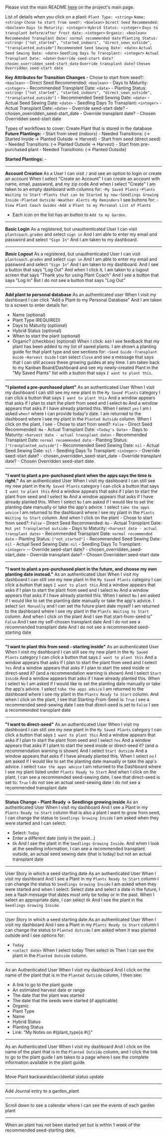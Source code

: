 Please visit the main README [here](https://github.com/Plant-Coach) on the project's main page.

List of details when you click on a plant:
`Plant Type: <string>`
`Name: <string>`
`Chose to start from seed?: <boolean>`
`Direct Seed Recommended: <boolean>`
`Days to Maturity: <integer>`
`Hybrid Status: <integer>`
`Days to transplant before/after frost date: <integer>`
`Organic: <boolean>`
`Recommended Transplant Date: normal recommended date`
`Planting Status: <string> ["not_started", "started_indoors", "direct_sewn_outside", "transplanted_outside"]` 
`Recommended Seed Sewing Date: <date>`
`Actual Seed Sewing Date: <date>`
`Seedling Days To Transplant: <integer>`
`Actual Transplant Date: <date>`
`Override seed-start date?`
`chosen_overridden_seed-start_date`
`Override transplant date?`
`Chosen Overridden seed-start date`

**Key Attributes for Transition Changes**
    - Chose to start from seed?: `<boolean>`
    - Direct Seed Recommended: `<boolean>`
    - Days to Maturity: `<integer>`
    - Recommended Transplant Date: `<date>`
    - Planting Status: `<string> ["not_started", "started_indoors", "direct_sewn_outside", "transplanted_outside"]` 
    - Recommended Seed Sewing Date: `<date>`
    - Actual Seed Sewing Date: `<date>`
    - Seedling Days To Transplant: `<integer>`
    - Actual Transplant Date: `<date>`
    - Override seed-start date?
    - chosen_overridden_seed-start_date
    - Override transplant date?
    - Chosen Overridden seed-start date

Types of workflows to cover:
Create Plant that is stored in the database
**Future Plantings:**
    - Start from seed (indoors) 
        - Needed Transitions: (-> Started Inside -> Planted Outside -> Harvest)
    - Start from seed (direct seed) 
        - Needed Transitions: (-> Planted Outside -> Harvest)
    - Start from pre-purchased plant 
        - Needed Transitions: (-> Planted Outside)

**Started Plantings:**
    -

---
**Account Creation**
As a User
I can visit `/` and see an option to login or create an account
When I select "Create an Account"
I can create an account with name, email, password, and my zip code
And when I select "Create"
I am taken to an empty dashboard with columns for:
-`My Saved Plants`
-`Plants Waiting to Start`
-`Plants that can be Started by now`
-`Seedlings Growing Inside`
-`Planted Outside`
-`Weather Alerts`
-`My Reminders`
I see buttons for:
-`View Plant Coach Guides`
-`Add a Plant to my Personal List of Plants`
- Each icon on the list has an button to `Add to my Garden`.


---
**Basic Login**
As a registered, but unauthenticated User
I can visit `plantcoach.graden` and select `sign in`
And I am able to enter my email and password and select `"Sign In"`
And I am taken to my dashboard.

---
***Basic Logout***
As a registered, but unauthenticated User
I can visit `plantcoach.graden` and select `sign in`
And I am able to enter my email and password and select `"Sign In"`
And I am taken to my dashboard.
And I see a button that says "Log Out"
And when I click it, I am taken to a logout screen that says "Thank you for using Plant Coach"
And I see a button that says "Log In"
But I do not see a button that says "Log Out"

---
**Add plant to personal database**
As an authenticated user
When I visit my dashboard
I can click "Add a Plant to my Personal Database"
And I am taken to a screen to enter details for:
- Name (optional)
- Plant Type (REQUIRED)
- Days to Maturity (optional)
- Hybrid Status (optional)
- When to start the plant (optional)
- Organic? (checkbox) (optional)
When I click: `Add`
I see feedback that my plant has been added to my list of saved plants.
I am shown a planting guide for that plant type and see sections for:
-`Seed Guide`
-`Transplant Guide`
-`Harvest Guide`
I can select `Close` and see a message that says that I can still access these growing guides at any time.
I am taken back to my Kanban Board/Dashboard and see my newly-created Plant in the "My Saved Plants" list
with a button that says `I want to plant this`.

---
**"I planted a pre-purchased plant"**
As an authenticated User
When I visit my dashboard
I can still see my new plant in the `My Saved Plants` category
I can click a button that says `I want to plant this`
And a window appears that asks if I plan to start the plant from seed
and I select `No`
And a window appears that asks if I have already planted this.
When I select `yes` 
I am I asked `when?` where I can provide today's date.
I am returned to the dashboard where I see my plant in the `Planted Outside` column.
When I click on the plant, I see
    - Chose to start from seed?: `False`
    - Direct Seed Recommended: `No`
    - Actual Transplant Date: `<Today's Date>`
    - Days to Maturity: `<harvest date - actual transplant date>`
    - Recommended Transplant Date: `normal recommended date`
    - Planting Status: `["transplanted_outside"]` 
    - Recommended Seed Sewing Date: `nil`
    - Actual Seed Sewing Date: `nil`
    - Seedling Days To Transplant: `<integer>`
    - Override seed-start date?
    - chosen_overridden_seed-start_date
    - Override transplant date?
    - Chosen Overridden seed-start date

---
**"I want to plant a pre-purchased plant when the apps says the time is right."**
As an authenticated User
When I visit my dashboard
I can still see my new plant in the `My Saved Plants` category
I can click a button that says `I want to plant this`
And a window appears that asks if I plan to start the plant from seed
and I select `No`
And a window appears that asks if I have already planted this.
When I select `No`
I am asked if I would like to set the planting date manually or take the app's advice.
I select `take the apps advice`
I am returned to the dashboard where I see my plant in the `Plants Waiting to Start` column.
And when I click on the plant
    - Chose to start from seed?: `False`
    - Direct Seed Recommended: `No`
    - Actual Transplant Date: `Not yet Transplanted outside`
    - Days to Maturity: `<harvest date - actual transplant date>`
    - Recommended Transplant Date: `normal recommended date`
    - Planting Status: `["not_started"]` 
    - Recommended Seed Sewing Date: `nil`
    - Actual Seed Sewing Date: `nil`
    - Seedling Days To Transplant: `<integer>`
    -- Override seed-start date?
    - chosen_overridden_seed-start_date
    - Override transplant date?
    - Chosen Overridden seed-start date


---
**"I want to plant a pre-purchased plant in the future, and choose my own planting date instead."**
As an authenticated User
When I visit my dashboard
I can still see my new plant in the `My Saved Plants` category
I can click a button that says `I want to plant this`
And a window appears that asks if I plan to start the plant from seed
and I select `No`
And a window appears that asks if I have already planted this.
When I select `No`
I am asked if I would like to set the planting date manually or take the app's advice.
I select `Set Manually`
and I can set the future plant date myself
I am returned to the dashboard where I see my plant in the `Plants Waiting to Start` column.
And when I click on the plant
And I see that start-from-seed is" `False`
And I see my self-chosen transplant date
And I do not see a recommended transplant date
And I do not see a recommended seed-starting date

---
**"I want to plant this from seed - starting inside"**
As an authenticated User
When I visit my dashboard
I can still see my new plant in the `My Saved Plants` category
I can click a button that says `I want to plant this`
And a window appears that asks if I plan to start the plant from seed
and I select `Yes`
And a window appears that asks if I plan to start the seed inside or direct-seed it? (and a recommendation warning is shown)
And I select `Start Inside`
And a window appears that asks if I have already planted this.
When I select `No` 
I am asked if I would like to set the planting date manually or take the app's advice.
I select `take the apps advice`
I am returned to the dashboard where I see my plant in the `Plants Ready to Start` column.
And when I click on the plant,
I see that Starting-From-Seed is: `True`
I see a recommended seed-sewing date
I see that direct-seed is set to `False`
I see a recommended transplant date


---
**"I want to direct-seed"**
As an authenticated User
When I visit my dashboard
I can still see my new plant in the `My Saved Plants` category
I can click a button that says `I want to plant this`
And a window appears that asks if I plan to start the plant from seed
and I select `Yes`
And a window appears that asks if I plant to start the seed inside or direct-seed it? (and a recommendation warning is shown)
And I select `Start Outside`
And a window appears that asks if I have already planted this.
When I select `no`
I am asked if I would like to set the planting date manually or take the app's advice.
I select `take the apps advice`
I am returned to the Dashboard where I see my plant listed under `Plants Ready to Start`
And when I click on the plant,
I can see a recommended seed-sewing date,
I see that direct-seed is set to: `True`
I do not see an actual seed-sewing date
I do not see a recommended transplant date


---
**Status Change - Plant Ready -> Seedlings growing inside**
As an authenticated User
When I visit my dashboard
And I see a Plant in my `Plants Ready to Start` column that is also a plant I want to grow from seed,
I can change the status to `Seedlings Growing Inside`
I am asked when they were started
and I can select:
- Select: `Today`
- Enter a different date (only in the past...)
- `Ok`
And I see the plant in the `Seedlings Growing Inside`.
And when I look at the seedling information,
I can see a recommended transplant outside, an actual seed sewing date (that is today) but not an actual transplant date

---
User Story in which a seed starting date
As an authenticated User
When I visit my dashboard
And I see a Plant in my `Plants Ready to Start` column
I can change the status to `Seedlings Growing Inside`
I am asked when they were started
and when I select:
Select date
and select a date in the future,
I see a flash message that dates must only be today or in the past.
When I select an appropriate date,
I can select `Ok`
And I see the plant in the `Seedlings Growing Inside`.

---
User Story in which a seed starting date
As an authenticated User
When I visit my dashboard
And I see a Plant in my `Plants Ready to Start` column
I can change the status to `Planted Outside`
I am asked when it was planted outside
and I see options for:
- `Today`
- `<select date>`
When I select today
Then select `Ok`
Then I can see the plant in the `Planted Outside` column.

---
As an Authenticated User
When I visit my dashboard
And I click on the name of the plant that is in the `Planted Outside` column,
I then see:
- A link to go to the plant guide
- An estimated harvest date or range
- The date that the plant was started
- The date that the seeds were started (if applicable)
- Organic
- Plant Type
- Name
- Hybrid Status
- Planting Status
- Link: "My Notes on #{plant_type}s #{<number of entries>}"

---
As an Authenticated User
When I visit my dashboard
And I click on the name of the plant that is in the `Planted Outside` column,
and I click the link to go to the plant guide
I am taken to a page where I see the complete information available in the plant guide

---
Move Plant backwards/accidental status update

---
Add Journal entry to a garden_plant

---
Scroll down to see a calendar where I can see the events of each garden plant

---
When an plant has not been started yet but is within 1 week of the recommended seed-starting date,
